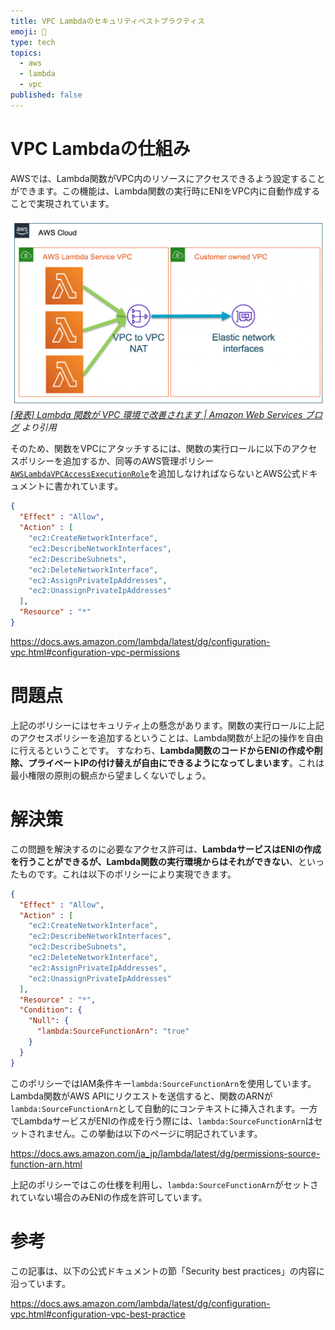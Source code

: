 ```yaml
---
title: VPC Lambdaのセキュリティベストプラクティス
emoji: 🔌
type: tech
topics:
  - aws
  - lambda
  - vpc
published: false
---
```


# VPC Lambdaの仕組み

AWSでは、Lambda関数がVPC内のリソースにアクセスできるよう設定することができます。この機能は、Lambda関数の実行時にENIをVPC内に自動作成することで実現されています。

![VPC Lambdaのアーキテクチャ](/images/lambda-vpc-security/architecture.png)
*[[発表] Lambda 関数が VPC 環境で改善されます | Amazon Web Services ブログ](https://aws.amazon.com/jp/blogs/news/announcing-improved-vpc-networking-for-aws-lambda-functions/) より引用*

そのため、関数をVPCにアタッチするには、関数の実行ロールに以下のアクセスポリシーを追加するか、同等のAWS管理ポリシー[`AWSLambdaVPCAccessExecutionRole`](https://docs.aws.amazon.com/ja_jp/aws-managed-policy/latest/reference/AWSLambdaVPCAccessExecutionRole.html)を追加しなければならないとAWS公式ドキュメントに書かれています。

```json
{
  "Effect" : "Allow",
  "Action" : [
    "ec2:CreateNetworkInterface",
    "ec2:DescribeNetworkInterfaces",
    "ec2:DescribeSubnets",
    "ec2:DeleteNetworkInterface",
    "ec2:AssignPrivateIpAddresses",
    "ec2:UnassignPrivateIpAddresses"
  ],
  "Resource" : "*"
}
```

https://docs.aws.amazon.com/lambda/latest/dg/configuration-vpc.html#configuration-vpc-permissions

# 問題点

上記のポリシーにはセキュリティ上の懸念があります。関数の実行ロールに上記のアクセスポリシーを追加するということは、Lambda関数が上記の操作を自由に行えるということです。
すなわち、**Lambda関数のコードからENIの作成や削除、プライベートIPの付け替えが自由にできるようになってしまいます**。これは最小権限の原則の観点から望ましくないでしょう。

# 解決策

この問題を解決するのに必要なアクセス許可は、**LambdaサービスはENIの作成を行うことができるが、Lambda関数の実行環境からはそれができない**、といったものです。これは以下のポリシーにより実現できます。

```json
{
  "Effect" : "Allow",
  "Action" : [
    "ec2:CreateNetworkInterface",
    "ec2:DescribeNetworkInterfaces",
    "ec2:DescribeSubnets",
    "ec2:DeleteNetworkInterface",
    "ec2:AssignPrivateIpAddresses",
    "ec2:UnassignPrivateIpAddresses"
  ],
  "Resource" : "*",
  "Condition": {
    "Null": {
      "lambda:SourceFunctionArn": "true"
    }
  }
}
```

このポリシーではIAM条件キー`lambda:SourceFunctionArn`を使用しています。
Lambda関数がAWS APIにリクエストを送信すると、関数のARNが`lambda:SourceFunctionArn`として自動的にコンテキストに挿入されます。一方でLambdaサービスがENIの作成を行う際には、`lambda:SourceFunctionArn`はセットされません。この挙動は以下のページに明記されています。

https://docs.aws.amazon.com/ja_jp/lambda/latest/dg/permissions-source-function-arn.html

上記のポリシーではこの仕様を利用し、`lambda:SourceFunctionArn`がセットされていない場合のみENIの作成を許可しています。

# 参考

この記事は、以下の公式ドキュメントの節「Security best practices」の内容に沿っています。

https://docs.aws.amazon.com/lambda/latest/dg/configuration-vpc.html#configuration-vpc-best-practice
